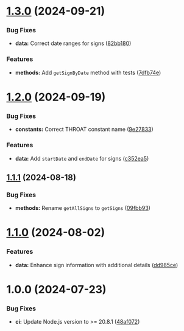 # [1.3.0](https://github.com/marcmarine/western-signs/compare/v1.2.0...v1.3.0) (2024-09-21)


### Bug Fixes

* **data:** Correct date ranges for signs ([82bb180](https://github.com/marcmarine/western-signs/commit/82bb18012f7a40c00f158d8565497472885b3240))


### Features

* **methods:** Add `getSignByDate` method with tests ([7dfb74e](https://github.com/marcmarine/western-signs/commit/7dfb74ed31f2bef03fd89cdc21fb12aed508544b))

# [1.2.0](https://github.com/marcmarine/western-signs/compare/v1.1.1...v1.2.0) (2024-09-19)


### Bug Fixes

* **constants:** Correct THROAT constant name ([9e27833](https://github.com/marcmarine/western-signs/commit/9e27833c8b72a908f1feb0efe74b39d397d5fa3b))


### Features

* **data:** Add `startDate` and `endDate` for signs ([c352ea5](https://github.com/marcmarine/western-signs/commit/c352ea50256a3893493e3ce3d1b6941dbc4dfee0))

## [1.1.1](https://github.com/marcmarine/western-signs/compare/v1.1.0...v1.1.1) (2024-08-18)


### Bug Fixes

* **methods:** Rename `getAllSigns` to `getSigns` ([09fbb93](https://github.com/marcmarine/western-signs/commit/09fbb93dbbad56dee31bcc748103fe2873575bd0))

# [1.1.0](https://github.com/marcmarine/western-signs/compare/v1.0.0...v1.1.0) (2024-08-02)


### Features

* **data:** Enhance sign information with additional details ([dd985ce](https://github.com/marcmarine/western-signs/commit/dd985ced556ced626f2f1d9cfccbc33075a07f62))

# 1.0.0 (2024-07-23)


### Bug Fixes

* **ci:** Update Node.js version to >= 20.8.1 ([48af072](https://github.com/marcmarine/western-signs/commit/48af07255942557af7654042042107554b68488d))
